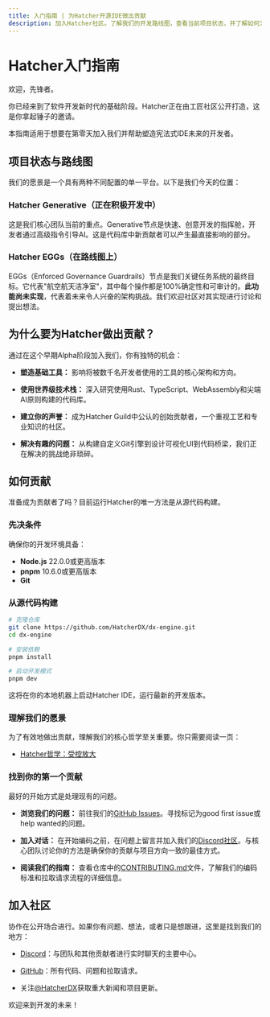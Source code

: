 ```yaml
---
title: 入门指南 | 为Hatcher开源IDE做出贡献
description: 加入Hatcher社区。了解我们的开发路线图，查看当前项目状态，并了解如何为AI时代的开源IDE做出贡献。
---
```


# Hatcher入门指南

欢迎，先锋者。

你已经来到了软件开发新时代的基础阶段。Hatcher正在由工匠社区公开打造，这是你拿起锤子的邀请。

本指南适用于想要在第零天加入我们并帮助塑造宪法式IDE未来的开发者。

## 项目状态与路线图

我们的愿景是一个具有两种不同配置的单一平台。以下是我们今天的位置：

### <DocIcon type="constitutional" inline /> Hatcher Generative（正在积极开发中）

这是我们核心团队当前的重点。Generative节点是快速、创意开发的指挥舱，开发者通过高级指令引导AI。这是代码库中新贡献者可以产生最直接影响的部分。

### <DocIcon type="building" inline /> Hatcher EGGs（在路线图上）

EGGs（Enforced Governance Guardrails）节点是我们关键任务系统的最终目标。它代表"航空航天洁净室"，其中每个操作都是100%确定性和可审计的。**此功能尚未实现**，代表着未来令人兴奋的架构挑战。我们欢迎社区对其实现进行讨论和提出想法。

## 为什么要为Hatcher做出贡献？

通过在这个早期Alpha阶段加入我们，你有独特的机会：

- **塑造基础工具：** 影响将被数千名开发者使用的工具的核心架构和方向。

- **使用世界级技术栈：** 深入研究使用Rust、TypeScript、WebAssembly和尖端AI原则构建的代码库。

- **建立你的声誉：** 成为Hatcher Guild中公认的创始贡献者，一个重视工艺和专业知识的社区。

- **解决有趣的问题：** 从构建自定义Git引擎到设计可视化UI到代码桥梁，我们正在解决的挑战绝非琐碎。

## 如何贡献

准备成为贡献者了吗？目前运行Hatcher的唯一方法是从源代码构建。

### 先决条件

确保你的开发环境具备：

- **Node.js** 22.0.0或更高版本
- **pnpm** 10.6.0或更高版本
- **Git**

### 从源代码构建

```bash
# 克隆仓库
git clone https://github.com/HatcherDX/dx-engine.git
cd dx-engine

# 安装依赖
pnpm install

# 启动开发模式
pnpm dev
```

这将在你的本地机器上启动Hatcher IDE，运行最新的开发版本。

### 理解我们的愿景

为了有效地做出贡献，理解我们的核心哲学至关重要。你只需要阅读一页：

- [Hatcher哲学：受控放大](/zh-cn/philosophy)

### 找到你的第一个贡献

最好的开始方式是处理现有的问题。

- **浏览我们的问题：** 前往我们的[GitHub Issues](https://github.com/HatcherDX/dx-engine/issues)。寻找标记为good first issue或help wanted的问题。

- **加入对话：** 在开始编码之前，在问题上留言并加入我们的[Discord社区](https://discord.gg/cZ7PZvnMk4)。与核心团队讨论你的方法是确保你的贡献与项目方向一致的最佳方式。

- **阅读我们的指南：** 查看仓库中的[CONTRIBUTING.md](https://github.com/HatcherDX/dx-engine/blob/main/CONTRIBUTING.md)文件，了解我们的编码标准和拉取请求流程的详细信息。

## 加入社区

协作在公开场合进行。如果你有问题、想法，或者只是想跟进，这里是找到我们的地方：

- [Discord](https://discord.gg/cZ7PZvnMk4)：与团队和其他贡献者进行实时聊天的主要中心。

- [GitHub](https://github.com/HatcherDX/dx-engine/)：所有代码、问题和拉取请求。

- 关注[@HatcherDX](https://twitter.com/HatcherDX)获取重大新闻和项目更新。

欢迎来到开发的未来！

<PageCTA
  title="准备好加入革命了吗？"
  subtitle="今天就开始为AI辅助开发的未来做出贡献"
  buttonText="浏览开放问题"
  buttonLink="https://github.com/HatcherDX/dx-engine/issues"
  buttonStyle="secondary"
  footer="加入我们的Discord社区获取支持和协作"
/>

